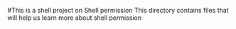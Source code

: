 #This is a shell project on Shell permission
This directory contains files that will help us learn more about shell permission
